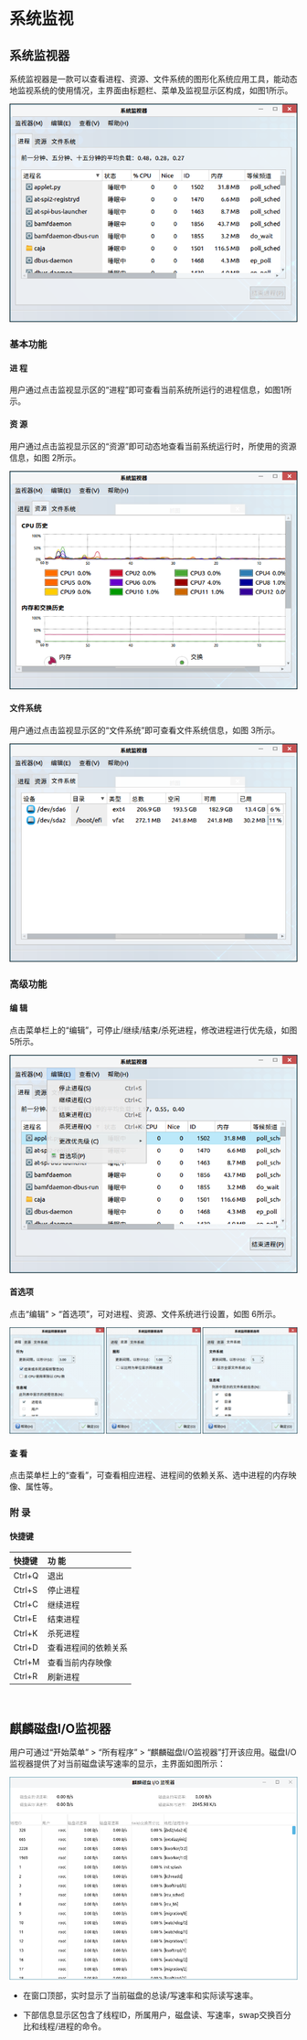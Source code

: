 # 系统监视
## 系统监视器
系统监视器是一款可以查看进程、资源、文件系统的图形化系统应用工具，能动态地监视系统的使用情况，主界面由标题栏、菜单及监视显示区构成，如图1所示。

![图 1 系统监视器主界面-big](image/1.png)
<br>

### 基本功能
#### 进 程
用户通过点击监视显示区的“进程”即可查看当前系统所运行的进程信息，如图1所示。

#### 资 源
用户通过点击监视显示区的“资源”即可动态地查看当前系统运行时，所使用的资源信息，如图 2所示。

![图 2 资源-big](image/2.png)

#### 文件系统
用户通过点击监视显示区的“文件系统”即可查看文件系统信息，如图 3所示。

![图 3 文件系统-big](image/3.png)
<br>

### 高级功能
#### 编 辑
点击菜单栏上的“编辑”，可停止/继续/结束/杀死进程，修改进程进行优先级，如图 5所示。

![图 5 更改优先级-big](image/5.png)

#### 首选项
点击“编辑” > “首选项”，可对进程、资源、文件系统进行设置，如图 6所示。

![图 6 首选项](image/6.png)

#### 查 看
点击菜单栏上的“查看”，可查看相应进程、进程间的依赖关系、选中进程的内存映像、属性等。

### 附 录
#### 快捷键

| 快捷键 | 功 能 |
| :------------ | :------------ |
|Ctrl+Q| 退出
|Ctrl+S| 停止进程
|Ctrl+C| 继续进程
|Ctrl+E| 结束进程
|Ctrl+K| 杀死进程
|Ctrl+D| 查看进程间的依赖关系
|Ctrl+M| 查看当前内存映像
|Ctrl+R| 刷新进程

<br>

## 麒麟磁盘I/O监视器
用户可通过“开始菜单” > “所有程序” > “麒麟磁盘I/O监视器”打开该应用。磁盘I/O监视器提供了对当前磁盘读写速率的显示，主界面如图所示：

![图 7 麒麟磁盘I/O监视器-big](image/7.png)

- 在窗口顶部，实时显示了当前磁盘的总读/写速率和实际读写速率。

- 下部信息显示区包含了线程ID，所属用户，磁盘读、写速率，swap交换百分比和线程/进程的命令。

